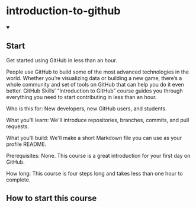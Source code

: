 # introduction-to-github
<details id=0 open>
<summary><h2>Start</h2></summary>
  
</details>
Get started using GitHub in less than an hour.


People use GitHub to build some of the most advanced technologies in the world. Whether you’re visualizing data or building a new game, there’s a whole community and set of tools on GitHub that can help you do it even better. GitHub Skills’ “Introduction to GitHub” course guides you through everything you need to start contributing in less than an hour.

<!--step0-->


  Who is this for: New developers, new GitHub users, and students.
  
  What you'll learn: We'll introduce repositories, branches, commits, and pull requests.
  
  What you'll build: We'll make a short Markdown file you can use as your profile README.
  
  Prerequisites: None. This course is a great introduction for your first day on GitHub.
  
  How long: This course is four steps long and takes less than one hour to complete.

## How to start this course



<!--endstep0-->
